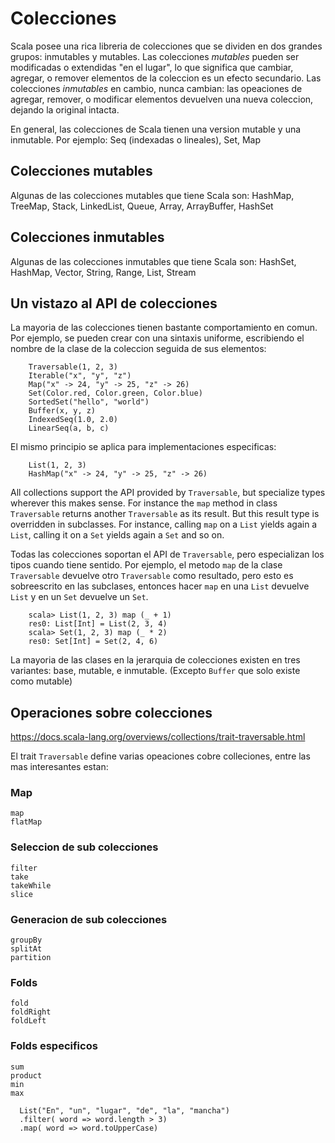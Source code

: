 # Colecciones

Scala posee una rica libreria de colecciones que se dividen en dos grandes grupos: inmutables y mutables.
Las colecciones *mutables* pueden ser modificadas o extendidas "en el lugar", lo que significa que cambiar, agregar, o remover elementos de la coleccion es un efecto secundario.
Las colecciones *inmutables* en cambio, nunca cambian: las opeaciones de agregar, remover, o modificar elementos devuelven una nueva coleccion, dejando la original intacta.

En general, las colecciones de Scala tienen una version mutable y una inmutable. Por ejemplo: 
 Seq (indexadas o lineales), Set, Map

## Colecciones mutables

Algunas de las colecciones mutables que tiene Scala son:
HashMap, TreeMap, Stack, LinkedList, Queue, Array, ArrayBuffer, HashSet

## Colecciones inmutables

Algunas de las colecciones inmutables que tiene Scala son:
HashSet, HashMap, Vector, String, Range, List, Stream

## Un vistazo al API de colecciones

La mayoria de las colecciones tienen bastante comportamiento en comun. Por ejemplo, se pueden crear con una sintaxis uniforme, escribiendo el nombre de la clase de la coleccion seguida de sus elementos:

```tut
    Traversable(1, 2, 3)
    Iterable("x", "y", "z")
    Map("x" -> 24, "y" -> 25, "z" -> 26)
    Set(Color.red, Color.green, Color.blue)
    SortedSet("hello", "world")
    Buffer(x, y, z)
    IndexedSeq(1.0, 2.0)
    LinearSeq(a, b, c)
```

El mismo principio se aplica para implementaciones especificas:

```tut
    List(1, 2, 3)
    HashMap("x" -> 24, "y" -> 25, "z" -> 26)
```

All collections support the API provided by `Traversable`, but specialize types wherever this makes sense. For instance the `map` method in class `Traversable` returns another `Traversable` as its result. But this result type is overridden in subclasses. For instance, calling `map` on a `List` yields again a `List`, calling it on a `Set` yields again a `Set` and so on.

Todas las colecciones soportan el API de `Traversable`, pero especializan los tipos cuando tiene sentido.
Por ejemplo, el metodo `map` de la clase `Traversable` devuelve otro `Traversable` como resultado, pero esto es sobreescrito en las subclases, entonces hacer `map` en una `List` devuelve `List` y en un `Set` devuelve un `Set`.

```tut
    scala> List(1, 2, 3) map (_ + 1)
    res0: List[Int] = List(2, 3, 4)
    scala> Set(1, 2, 3) map (_ * 2)
    res0: Set[Int] = Set(2, 4, 6)
```

La mayoria de las clases en la jerarquia de colecciones existen en tres variantes: base, mutable, e inmutable. (Excepto `Buffer` que solo existe como mutable)

## Operaciones sobre colecciones

https://docs.scala-lang.org/overviews/collections/trait-traversable.html

El trait `Traversable` define varias opeaciones cobre colleciones, entre las mas interesantes estan:

### Map

    map
    flatMap

### Seleccion de sub colecciones

    filter
    take
    takeWhile
    slice

### Generacion de sub colecciones

    groupBy
    splitAt
    partition

### Folds

    fold
    foldRight
    foldLeft

### Folds especificos

    sum
    product
    min
    max



```tut
  List("En", "un", "lugar", "de", "la", "mancha")
  .filter( word => word.length > 3)
  .map( word => word.toUpperCase)
  ```
